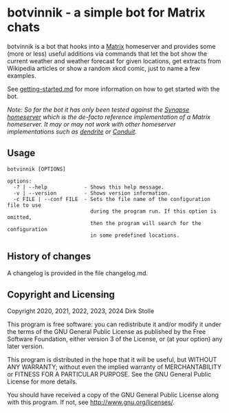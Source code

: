 # botvinnik - a simple bot for Matrix chats

botvinnik is a bot that hooks into a [Matrix](https://matrix.org/) homeserver
and provides some (more or less) useful additions via commands that let the bot
show the current weather and weather forecast for given locations, get extracts
from Wikipedia articles or show a random xkcd comic, just to name a few
examples.

See [getting-started.md](getting-started.md) for more information on how to
get started with the bot.

_Note: So far the bot it has only been tested against the
[Synapse homeserver](https://github.com/element-hq/synapse)
which is the de-facto reference implementation of a Matrix homeserver. It may or
may not work with other homeserver implementations such as
[dendrite](https://github.com/matrix-org/dendrite) or
[Conduit](https://conduit.rs/)._

## Usage

```
botvinnik [OPTIONS]

options:
  -? | --help            - Shows this help message.
  -v | --version         - Shows version information.
  -c FILE | --conf FILE  - Sets the file name of the configuration file to use
                           during the program run. If this option is omitted,
                           then the program will search for the configuration
                           in some predefined locations.
```

## History of changes

A changelog is provided in the file changelog.md.

## Copyright and Licensing

Copyright 2020, 2021, 2022, 2023, 2024  Dirk Stolle

This program is free software: you can redistribute it and/or modify
it under the terms of the GNU General Public License as published by
the Free Software Foundation, either version 3 of the License, or
(at your option) any later version.

This program is distributed in the hope that it will be useful,
but WITHOUT ANY WARRANTY; without even the implied warranty of
MERCHANTABILITY or FITNESS FOR A PARTICULAR PURPOSE.  See the
GNU General Public License for more details.

You should have received a copy of the GNU General Public License
along with this program.  If not, see <http://www.gnu.org/licenses/>.

